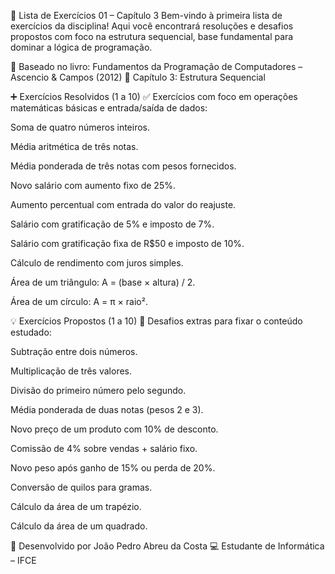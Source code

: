📘 Lista de Exercícios 01 – Capítulo 3
Bem-vindo à primeira lista de exercícios da disciplina!
Aqui você encontrará resoluções e desafios propostos com foco na estrutura sequencial, base fundamental para dominar a lógica de programação.

📖 Baseado no livro: Fundamentos da Programação de Computadores – Ascencio & Campos (2012)
📍 Capítulo 3: Estrutura Sequencial

➕ Exercícios Resolvidos (1 a 10)
✅ Exercícios com foco em operações matemáticas básicas e entrada/saída de dados:

Soma de quatro números inteiros.

Média aritmética de três notas.

Média ponderada de três notas com pesos fornecidos.

Novo salário com aumento fixo de 25%.

Aumento percentual com entrada do valor do reajuste.

Salário com gratificação de 5% e imposto de 7%.

Salário com gratificação fixa de R$50 e imposto de 10%.

Cálculo de rendimento com juros simples.

Área de um triângulo: A = (base × altura) / 2.

Área de um círculo: A = π × raio².

💡 Exercícios Propostos (1 a 10)
🧠 Desafios extras para fixar o conteúdo estudado:

Subtração entre dois números.

Multiplicação de três valores.

Divisão do primeiro número pelo segundo.

Média ponderada de duas notas (pesos 2 e 3).

Novo preço de um produto com 10% de desconto.

Comissão de 4% sobre vendas + salário fixo.

Novo peso após ganho de 15% ou perda de 20%.

Conversão de quilos para gramas.

Cálculo da área de um trapézio.

Cálculo da área de um quadrado.

📌 Desenvolvido por João Pedro Abreu da Costa
💻 Estudante de Informática – IFCE

